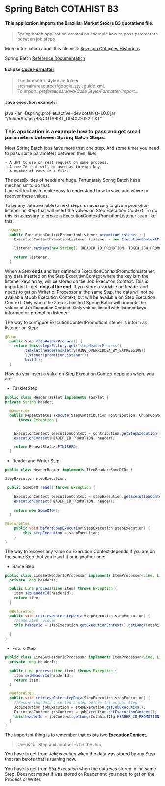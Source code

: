 # Spring Batch COTAHIST B3  

#### This application imports the Brazilian Market Stocks B3 quotations file.   

> Spring batch application created as example how to pass parameters between job steps.   

More information about this file visit: [Bovespa Cotações Históricas](https://www.b3.com.br/pt_br/market-data-e-indices/servicos-de-dados/market-data/historico/mercado-a-vista/cotacoes-historicas/)

Spring Batch [Reference Documentation](https://docs.spring.io/spring-batch/docs/current-SNAPSHOT/reference/html/index-single.html)

#### Eclipse [Code Formatter](https://github.com/google/styleguide/blob/gh-pages/eclipse-java-google-style.xml)   
> The formatter style is in folder src/main/resources/google_styleguide.xml.   
To import: _preferences/Java/Code Style/Formatter/Import..._   


#### Java execution example:   
java -jar -Dspring.profiles.active=dev cotahist-1.0.0.jar "/folder/to/get/B3/COTAHIST_D04022022.TXT"

### This application is a example how to pass and get small parameters between Spring Batch Steps.

Most Spring Batch jobs have more than one step. And some times you need to pass some parameters between then, like:   

	- A JWT to use on rest request on some process.   
	- A row Id that will be used as foreign key.   
	- A number of rows in a file.   

The possibilities of needs are huge. Fortunately Spring Batch has a mechanism to do that.   
I am written this to make easy to understand how to save and where to recover those values.

To be any data available to next steps is necessary to give a promotion listener on Step that will insert the values on Step Execution Context. To do this is necessary to create a ExecutionContextPromotionListener bean like this:

```java
  @Bean
  public ExecutionContextPromotionListener promotionListener() {
    ExecutionContextPromotionListener listener = new ExecutionContextPromotionListener();

    listener.setKeys(new String[] {HEADER_ID_PROMOTION, TOKEN_JSW_PROMOTION});

    return listener;
  }
```

When a Step **ends** and has defined a ExecutionContextPromotionListener, any data inserted on the Step ExecutionContext where the key is in the listener keys array, will be stored on the Job Execution Context. This is important to get, **only at the end**. If you store a variable on Reader and needs to get on Writer or Processor at the same Step, the data will not be available at Job Execution Context, but will be available on Step Execution Context. Only when the Step is finished Spring Batch will promote the values at Job Execution Context. Only values linked with listener keys informed on promotion listener.

The way to configure ExecutionContextPromotionListener is inform as listener on Step:

```java
@Bean
  public Step stepHeaderProcess() {
    return this.stepsFactory.get("stepHeaderProcess")
        .tasklet(headerTasklet(STRING_OVERRIDDEN_BY_EXPRESSION))
        .listener(promotionListener())
        .build();
  }
```

How do you insert a value on Step Execution Context depends where you are:
* Tasklet Step

```java
public class HeaderTasklet implements Tasklet {
private String header;

  @Override
  public RepeatStatus execute(StepContribution contribution, ChunkContext chunkContext)
      throws Exception {


    ExecutionContext executionContext = contribution.getStepExecution().getExecutionContext();
    executionContext(HEADER_ID_PROMOTION, header);

    return RepeatStatus.FINISHED;
  }
```


* Reader and Writer Step

```java
public class HeaderReader implements ItemReader<SomeDTO> {

StepExecution stepExecution;

 public SomeDTO read() throws Exception {

    ExecutionContext executionContext = stepExecution.getExecutionContext();
    executionContext(HEADER_ID_PROMOTION, header);
    
    return new SomeDTO();
  }

@BeforeStep
    public void beforeSpepExecution(StepExecution stepExecution) {
        this.stepExecution = stepExecution;
    }
}
```

The way to recover any value on Execution Context depends if you are on the same Step that you insert it or in another one:

* Same Step

```java
public class LineSetHeaderIdProcessor implements ItemProcessor<Line, Line> {
  private Long headerId;

  public Line process(Line item) throws Exception {
    item.setHeaderId(headerId);
    return item;
  }

  @BeforeStep
  public void retrieveInterstepData(StepExecution stepExecution) {
    //Same Step recover
    this.headerId = stepExecution.getExecutionContext().getLong(CotahistCfg.HEADER_ID_PROMOTION);
    
  }
}
```

* Future Step

```java
public class LineSetHeaderIdProcessor implements ItemProcessor<Line, Line> {
  private Long headerId;

  public Line process(Line item) throws Exception {
    item.setHeaderId(headerId);
    return item;
  }

  @BeforeStep
  public void retrieveInterstepData(StepExecution stepExecution) {
    //Recovering data inserted a step before the actual Step
    JobExecution jobExecution = stepExecution.getJobExecution();
    ExecutionContext jobContext = jobExecution.getExecutionContext();
    this.headerId = jobContext.getLong(CotahistCfg.HEADER_ID_PROMOTION);
  }
}
```

The important thing is to remember that exists two **ExecutionContext**.    

> One is for Step and another is for the Job.   

You have to get from _JobExecution_ when the data was stored by any Step that ran before that is running now.   

You have to get from _StepExecution_ when the data was stored in the same Step. Does not matter if was stored on Reader and you need to get on the Process or Writer.    


